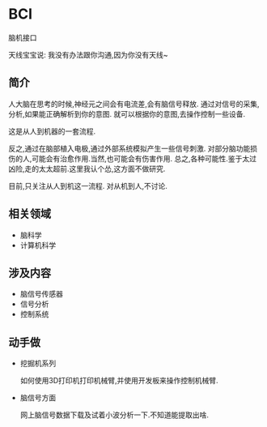 # BCI
脑机接口

天线宝宝说: 我没有办法跟你沟通,因为你没有天线~

## 简介
人大脑在思考的时候,神经元之间会有电流差,会有脑信号释放.
通过对信号的采集,分析,如果能正确解析到你的意图.
就可以根据你的意图,去操作控制一些设备.

这是从人到机器的一套流程.

反之,通过在脑部植入电极,通过外部系统模拟产生一些信号刺激.
对部分脑功能损伤的人,可能会有治愈作用.当然,也可能会有伤害作用.
总之,各种可能性.鉴于太过凶险,走的太太超前.这里我认个怂,这方面不做研究.

目前,只关注从人到机这一流程. 对从机到人,不讨论.
## 相关领域
- 脑科学
- 计算机科学

## 涉及内容
- 脑信号传感器
- 信号分析
- 控制系统

## 动手做
- 挖掘机系列

    如何使用3D打印机打印机械臂,并使用开发板来操作控制机械臂.

- 脑信号方面

    网上脑信号数据下载及试着小波分析一下.不知道能提取出啥.